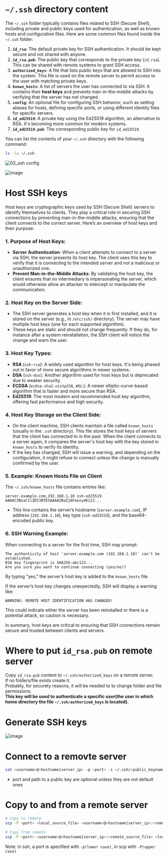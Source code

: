 # `~/.ssh` directory content
The `~/.ssh` folder typically contains files related to SSH (Secure Shell), including private and public keys used for authentication, as well as known hosts and configuration files. Here are some common files found inside the `~/.ssh` folder:

1. **`id_rsa`**: The default private key for SSH authentication. It should be kept secure and not shared with anyone.
2. **`id_rsa.pub`**: The public key that corresponds to the private key (`id_rsa`). This can be shared with remote systems to grant SSH access.
3. **`authorized_keys`**: A file that lists public keys that are allowed to SSH into the system. This file is used on the remote server to permit access to the user with matching private keys.
4. **`known_hosts`**: A list of servers the user has connected to via SSH. It contains their **host keys** and prevents man-in-the-middle attacks by verifying that the server has not changed.
5. **`config`**: An optional file for configuring SSH behavior, such as setting aliases for hosts, defining specific ports, or using different identity files for specific servers.
6. **`id_ed25519`**: A private key using the Ed25519 algorithm, an alternative to RSA. It's becoming more common for modern systems.
7. **`id_ed25519.pub`**: The corresponding public key for `id_ed25519`.

You can list the contents of your `~/.ssh` directory with the following command:

```bash
ls -la ~/.ssh
```

![02_ssh config](https://github.com/user-attachments/assets/d4102020-ed54-4a3c-acfa-f5c9ab316689)

![image](https://github.com/user-attachments/assets/dc901e2e-c0bd-4b01-86f6-5b46451f82df)

# Host SSH keys
Host keys are cryptographic keys used by SSH (Secure Shell) servers to identify themselves to clients. They play a critical role in securing SSH connections by preventing man-in-the-middle attacks, ensuring that the client connects to the correct server. Here’s an overview of host keys and their purpose:

### 1. **Purpose of Host Keys:**
   - **Server Authentication**: When a client attempts to connect to a server via SSH, the server presents its host key. The client uses this key to verify that it is connecting to the intended server and not a malicious or unauthorized one.
   - **Prevent Man-in-the-Middle Attacks**: By validating the host key, the client ensures that no intermediary is impersonating the server, which would otherwise allow an attacker to intercept or manipulate the communication.

### 2. **Host Key on the Server Side:**
   - The SSH server generates a host key when it is first installed, and it is stored on the server (e.g., in `/etc/ssh/` directory). The server may have multiple host keys (one for each supported algorithm).
   - These keys are static and should not change frequently. If they do, for instance after a system reinstallation, the SSH client will notice the change and warn the user.

### 3. **Host Key Types:**
   - **RSA** (`ssh-rsa`): A widely used algorithm for host keys. It's being phased out in favor of more secure algorithms in newer systems.
   - **DSA** (`ssh-dss`): Another algorithm used for host keys but is deprecated due to weaker security.
   - **ECDSA** (`ecdsa-sha2-nistp256`, etc.): A newer elliptic-curve-based algorithm that is faster and more secure than RSA.
   - **Ed25519**: The most modern and recommended host key algorithm, offering fast performance and high security.

### 4. **Host Key Storage on the Client Side:**
   - On the client machine, SSH clients maintain a file called `known_hosts` (usually in the `.ssh` directory). This file stores the host keys of servers that the client has connected to in the past. When the client connects to a server again, it compares the server's host key with the key stored in `known_hosts` to verify its identity.
   - If the key has changed, SSH will issue a warning, and depending on the configuration, it might refuse to connect unless the change is manually confirmed by the user.

### 5. **Example: Known Hosts File on Client**
   The `~/.ssh/known_hosts` file contains entries like:

   ```
   server.example.com,192.168.1.10 ssh-ed25519 AAAAC3NzaC1lZDI1NTE5AAAAIBaZj6FeexydK12J...
   ```
   - This line contains the server’s hostname (`server.example.com`), IP address (`192.168.1.10`), key type (`ssh-ed25519`), and the base64-encoded public key.

### 6. **SSH Warning Example:**
   When connecting to a server for the first time, SSH may prompt:

   ```
   The authenticity of host 'server.example.com (192.168.1.10)' can't be established.
   RSA key fingerprint is SHA256:abc123...
   Are you sure you want to continue connecting (yes/no)?
   ```
   By typing "yes," the server’s host key is added to the `known_hosts` file.

If the server’s host key changes unexpectedly, SSH will display a warning like:

```
WARNING: REMOTE HOST IDENTIFICATION HAS CHANGED!
```
This could indicate either the server has been reinstalled or there is a potential attack, so caution is necessary.

In summary, host keys are critical to ensuring that SSH connections remain secure and trusted between clients and servers.

# Where to put `id_rsa.pub` on remote server

Copy `id_rsa.pub` content to `~/.ssh/authorized_keys` on a remote server.\
If no folders/file exists create it.\
Probably, for securety reasons, it will be needed to to change folder and file permissions.\
**This key will be used to authenticate a specific user(the user in which home directory the file `~/.ssh/authorized_keys` is located).**

# Generate SSH keys
![image](https://github.com/user-attachments/assets/f39eb96f-403c-496f-9632-915c07ccf95d)

# Connect to a removte server
```bash
ssh <username>@<hostname|server_ip> -p <port> -i ~/.ssh/<public_keyname>
```
- port and path to a public key are optional unless they are not default ones

# Copy to and from a remote server
```bash
# Copy to remote
scp -P <port> <local_source_file> <username>@<hostname|server_ip>:<remote_target_dir> -i ~/.ssh/<public_keyname>
```
```bash
# Copy from remote
scp -P <port> <username>@<hostname|server_ip>:<remote_source_file> <local_target_dir> -i ~/.ssh/<public_keyname>
```

Note: in ssh, a port is specified with `-p(lower case)`, in scp with `-P(upper case)`  
